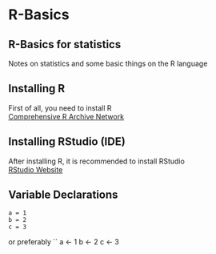 # R-Basics

## R-Basics for statistics

Notes on statistics and some basic things on the R language  

## Installing R
First of all, you need to install R  
[Comprehensive R Archive Network](https://cran.r-project.org/)

## Installing RStudio (IDE)
After installing R, it is recommended to install RStudio  
[RStudio Website](https://www.rstudio.com/products/rstudio/download/)

## Variable Declarations
```
a = 1
b = 2
c = 3
```
or preferably
``
a <- 1
b <- 2
c <- 3
```
